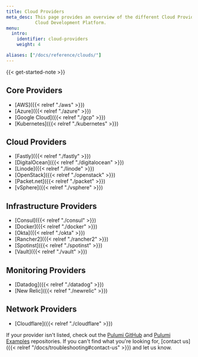 ```yaml
---
title: Cloud Providers
meta_desc: This page provides an overview of the different Cloud Providers supported by the Pulumi
           Cloud Development Platform.
menu:
  intro:
    identifier: cloud-providers
    weight: 4

aliases: ["/docs/reference/clouds/"]
---
```


{{< get-started-note >}}

## Core Providers

* [AWS]({{< relref "./aws" >}})
* [Azure]({{< relref "./azure" >}})
* [Google Cloud]({{< relref "./gcp" >}})
* [Kubernetes]({{< relref "./kubernetes" >}})

## Cloud Providers

* [Fastly]({{< relref "./fastly" >}})
* [DigitalOcean]({{< relref "./digitalocean" >}})
* [Linode]({{< relref "./linode" >}})
* [OpenStack]({{< relref "./openstack" >}})
* [Packet.net]({{< relref "./packet" >}})
* [vSphere]({{< relref "./vsphere" >}})

## Infrastructure Providers

* [Consul]({{< relref "./consul" >}})
* [Docker]({{< relref "./docker" >}})
* [Okta]({{< relref "./okta" >}})
* [Rancher2]({{< relref "./rancher2" >}})
* [Spotinst]({{< relref "./spotinst" >}})
* [Vault]({{< relref "./vault" >}})

## Monitoring Providers

* [Datadog]({{< relref "./datadog" >}})
* [New Relic]({{< relref "./newrelic" >}})

## Network Providers

* [Cloudflare]({{< relref "./cloudflare" >}})

If your provider isn't listed, check out the [Pulumi GitHub](https://github.com/pulumi) and
[Pulumi Examples](https://github.com/pulumi/examples) repositories. If you can't find what you're looking for, [contact us]({{< relref "/docs/troubleshooting#contact-us" >}}) and let us know.
